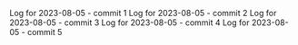 Log for 2023-08-05 - commit 1
Log for 2023-08-05 - commit 2
Log for 2023-08-05 - commit 3
Log for 2023-08-05 - commit 4
Log for 2023-08-05 - commit 5
